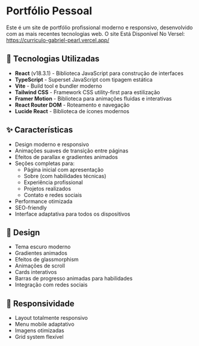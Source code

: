 # Portfólio Pessoal

Este é um site de portfólio profissional moderno e responsivo, desenvolvido com as mais recentes tecnologias web.
O site Está Disponível No Versel:
https://curriculo-gabriel-pearl.vercel.app/

## 🚀 Tecnologias Utilizadas

- **React** (v18.3.1) - Biblioteca JavaScript para construção de interfaces
- **TypeScript** - Superset JavaScript com tipagem estática
- **Vite** - Build tool e bundler moderno
- **Tailwind CSS** - Framework CSS utility-first para estilização
- **Framer Motion** - Biblioteca para animações fluidas e interativas
- **React Router DOM** - Roteamento e navegação
- **Lucide React** - Biblioteca de ícones modernos

## ✨ Características

- Design moderno e responsivo
- Animações suaves de transição entre páginas
- Efeitos de parallax e gradientes animados
- Seções completas para:
  - Página inicial com apresentação
  - Sobre (com habilidades técnicas)
  - Experiência profissional
  - Projetos realizados
  - Contato e redes sociais
- Performance otimizada
- SEO-friendly
- Interface adaptativa para todos os dispositivos

## 🎨 Design

- Tema escuro moderno
- Gradientes animados
- Efeitos de glassmorphism
- Animações de scroll
- Cards interativos
- Barras de progresso animadas para habilidades
- Integração com redes sociais

## 📱 Responsividade

- Layout totalmente responsivo
- Menu mobile adaptativo
- Imagens otimizadas
- Grid system flexível